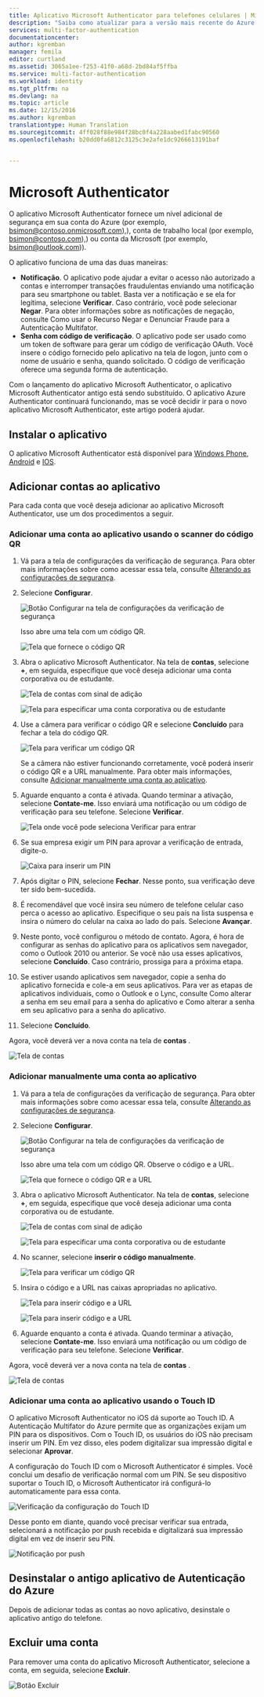 ```yaml
---
title: Aplicativo Microsoft Authenticator para telefones celulares | Microsoft Docs
description: "Saiba como atualizar para a versão mais recente do Azure Authenticator."
services: multi-factor-authentication
documentationcenter: 
author: kgremban
manager: femila
editor: curtland
ms.assetid: 3065a1ee-f253-41f0-a68d-2bd84af5ffba
ms.service: multi-factor-authentication
ms.workload: identity
ms.tgt_pltfrm: na
ms.devlang: na
ms.topic: article
ms.date: 12/15/2016
ms.author: kgremban
translationtype: Human Translation
ms.sourcegitcommit: 4ff028f88e984f28bc0f4a228aabed1fabc90560
ms.openlocfilehash: b20dd0fa6812c3125c3e2afe1dc9266613191baf


---
```

# <a name="microsoft-authenticator"></a>Microsoft Authenticator
O aplicativo Microsoft Authenticator fornece um nível adicional de segurança em sua conta do Azure (por exemplo, bsimon@contoso.onmicrosoft.com),), conta de trabalho local (por exemplo, bsimon@contoso.com),) ou conta da Microsoft (por exemplo, bsimon@outlook.com)).

O aplicativo funciona de uma das duas maneiras:

* **Notificação**. O aplicativo pode ajudar a evitar o acesso não autorizado a contas e interromper transações fraudulentas enviando uma notificação para seu smartphone ou tablet. Basta ver a notificação e se ela for legítima, selecione **Verificar**. Caso contrário, você pode selecionar **Negar**. Para obter informações sobre as notificações de negação, consulte Como usar o Recurso Negar e Denunciar Fraude para a Autenticação Multifator.
* **Senha com código de verificação**. O aplicativo pode ser usado como um token de software para gerar um código de verificação OAuth. Você insere o código fornecido pelo aplicativo na tela de logon, junto com o nome de usuário e senha, quando solicitado. O código de verificação oferece uma segunda forma de autenticação.

Com o lançamento do aplicativo Microsoft Authenticator, o aplicativo Microsoft Authenticator antigo está sendo substituído.  O aplicativo Azure Authenticator continuará funcionando, mas se você decidir ir para o novo aplicativo Microsoft Authenticator, este artigo poderá ajudar.  

## <a name="install-the-app"></a>Instalar o aplicativo
O aplicativo Microsoft Authenticator está disponível para [Windows Phone](http://go.microsoft.com/fwlink/?Linkid=825071), [Android](http://go.microsoft.com/fwlink/?Linkid=825072) e [IOS](http://go.microsoft.com/fwlink/?Linkid=825073).

## <a name="add-accounts-to-the-app"></a>Adicionar contas ao aplicativo
Para cada conta que você deseja adicionar ao aplicativo Microsoft Authenticator, use um dos procedimentos a seguir.

### <a name="add-an-account-to-the-app-by-using-the-qr-code-scanner"></a>Adicionar uma conta ao aplicativo usando o scanner do código QR
1. Vá para a tela de configurações da verificação de segurança.  Para obter mais informações sobre como acessar essa tela, consulte [Alterando as configurações de segurança](multi-factor-authentication-end-user-manage-settings.md).
2. Selecione **Configurar**.

    ![Botão Configurar na tela de configurações da verificação de segurança](./media/authenticator-app-how-to/azureauthe.png)

    Isso abre uma tela com um código QR.

    ![Tela que fornece o código QR](./media/authenticator-app-how-to/barcode2.png)
3. Abra o aplicativo Microsoft Authenticator. Na tela de **contas**, selecione **+**, em seguida, especifique que você deseja adicionar uma conta corporativa ou de estudante.

    ![Tela de contas com sinal de adição](./media/authenticator-app-how-to/addaccount3.png)

    ![Tela para especificar uma conta corporativa ou de estudante](./media/authenticator-app-how-to/scan.png)
4. Use a câmera para verificar o código QR e selecione **Concluído** para fechar a tela do código QR.

    ![Tela para verificar um código QR](./media/multi-factor-authentication-end-user-first-time/scan2.png)

    Se a câmera não estiver funcionando corretamente, você poderá inserir o código QR e a URL manualmente. Para obter mais informações, consulte [Adicionar manualmente uma conta ao aplicativo](#add-an-account-to-the-app-manually).
5. Aguarde enquanto a conta é ativada. Quando terminar a ativação, selecione **Contate-me**.  Isso enviará uma notificação ou um código de verificação para seu telefone.  Selecione **Verificar**.

    ![Tela onde você pode seleciona Verificar para entrar](./media/authenticator-app-how-to/verify.png)
6. Se sua empresa exigir um PIN para aprovar a verificação de entrada, digite-o.

    ![Caixa para inserir um PIN](./media/multi-factor-authentication-end-user-first-time/scan3.png)
7. Após digitar o PIN, selecione **Fechar**. Nesse ponto, sua verificação deve ter sido bem-sucedida.
8. É recomendável que você insira seu número de telefone celular caso perca o acesso ao aplicativo. Especifique o seu país na lista suspensa e insira o número do celular na caixa ao lado do país. Selecione **Avançar**.
9. Neste ponto, você configurou o método de contato. Agora, é hora de configurar as senhas do aplicativo para os aplicativos sem navegador, como o Outlook 2010 ou anterior. Se você não usa esses aplicativos, selecione **Concluído**. Caso contrário, prossiga para a próxima etapa.

10. Se estiver usando aplicativos sem navegador, copie a senha do aplicativo fornecida e cole-a em seus aplicativos. Para ver as etapas de aplicativos individuais, como o Outlook e o Lync, consulte Como alterar a senha em seu email para a senha do aplicativo e Como alterar a senha em seu aplicativo para a senha do aplicativo.
11. Selecione **Concluído**.

Agora, você deverá ver a nova conta na tela de **contas** .

![Tela de contas](./media/authenticator-app-how-to/accounts.png)

### <a name="add-an-account-to-the-app-manually"></a>Adicionar manualmente uma conta ao aplicativo
1. Vá para a tela de configurações da verificação de segurança.  Para obter mais informações sobre como acessar essa tela, consulte [Alterando as configurações de segurança](multi-factor-authentication-end-user-manage-settings.md).
2. Selecione **Configurar**.

    ![Botão Configurar na tela de configurações da verificação de segurança](./media/authenticator-app-how-to/azureauthe.png)

    Isso abre uma tela com um código QR.  Observe o código e a URL.

    ![Tela que fornece o código QR e a URL](./media/authenticator-app-how-to/barcode2.png)
3. Abra o aplicativo Microsoft Authenticator. Na tela de **contas**, selecione **+**, em seguida, especifique que você deseja adicionar uma conta corporativa ou de estudante.

    ![Tela de contas com sinal de adição](./media/authenticator-app-how-to/addaccount3.png)

    ![Tela para especificar uma conta corporativa ou de estudante](./media/authenticator-app-how-to/scan.png)
4. No scanner, selecione **inserir o código manualmente**.

    ![Tela para verificar um código QR](./media/multi-factor-authentication-end-user-first-time/scan2.png)
5. Insira o código e a URL nas caixas apropriadas no aplicativo.

    ![Tela para inserir código e a URL](./media/authenticator-app-how-to/manual.png)

    ![Tela para inserir código e a URL](./media/authenticator-app-how-to/addaccount2.png)
6. Aguarde enquanto a conta é ativada. Quando terminar a ativação, selecione **Contate-me**. Isso enviará uma notificação ou um código de verificação para seu telefone. Selecione **Verificar**.

Agora, você deverá ver a nova conta na tela de **contas** .

![Tela de contas](./media/authenticator-app-how-to/accounts.png)

### <a name="add-an-account-to-the-app-by-using-touch-id"></a>Adicionar uma conta ao aplicativo usando o Touch ID
O aplicativo Microsoft Authenticator no iOS dá suporte ao Touch ID.  A Autenticação Multifator do Azure permite que as organizações exijam um PIN para os dispositivos. Com o Touch ID, os usuários do iOS não precisam inserir um PIN. Em vez disso, eles podem digitalizar sua impressão digital e selecionar **Aprovar**.

A configuração do Touch ID com o Microsoft Authenticator é simples. Você conclui um desafio de verificação normal com um PIN. Se seu dispositivo suportar o Touch ID, o Microsoft Authenticator irá configurá-lo automaticamente para essa conta.

![Verificação da configuração do Touch ID](./media/authenticator-app-how-to/touchid1.png)

Desse ponto em diante, quando você precisar verificar sua entrada, selecionará a notificação por push recebida e digitalizará sua impressão digital em vez de inserir seu PIN.

![Notificação por push](./media/authenticator-app-how-to/touchid2.png)

## <a name="uninstall-the-old-azure-authentication-app"></a>Desinstalar o antigo aplicativo de Autenticação do Azure
Depois de adicionar todas as contas ao novo aplicativo, desinstale o aplicativo antigo do telefone.

## <a name="delete-an-account"></a>Excluir uma conta
Para remover uma conta do aplicativo Microsoft Authenticator, selecione a conta, em seguida, selecione **Excluir**.

![Botão Excluir](./media/authenticator-app-how-to/remove.png)



<!--HONumber=Dec16_HO4-->


